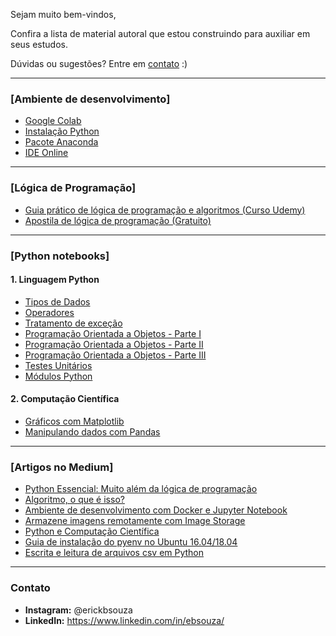 Sejam muito bem-vindos,

Confira a lista de material autoral que estou construindo para auxiliar em seus estudos.

Dúvidas ou sugestões? Entre em [contato](https://github.com/ebsouza/python#contato) :)

---

### [Ambiente de desenvolvimento]

- [Google Colab](https://colab.research.google.com/)
- [Instalação Python](https://www.python.org/)
- [Pacote Anaconda](https://www.anaconda.com/products/individual)
- [IDE Online](https://replit.com/languages/python3?fbclid=IwAR1mcgDUzPwbYCsUqrxflYevTH312vftrQatZZIt49t3Kk85XGSMTAOBx-o)

---

### [Lógica de Programação]
- [Guia prático de lógica de programação e algoritmos (Curso Udemy)](https://www.udemy.com/course/guia-pratico-de-logica-de-programacao-e-algoritmos/?referralCode=E0B8C9D0BBD75E6947CE)
- [Apostila de lógica de programação (Gratuito)](https://ebsouza.gitbook.io/logica-de-programacao-para-principiantes/)

---

### [Python notebooks]

#### 1. Linguagem Python
- [Tipos de Dados](https://github.com/ebsouza/python/blob/master/python-language/TiposDeDados.ipynb)
- [Operadores](https://github.com/ebsouza/python/blob/master/python-language/Operadores.ipynb)
- [Tratamento de exceção](https://github.com/ebsouza/python/blob/master/python-language/TratamentoExcecao.ipynb)
- [Programação Orientada a Objetos - Parte I](https://github.com/ebsouza/python/blob/master/python-language/POO-1.ipynb)
- [Programação Orientada a Objetos - Parte II](https://github.com/ebsouza/python/blob/master/python-language/POO-2.ipynb)
- [Programação Orientada a Objetos - Parte III](https://github.com/ebsouza/python/blob/master/python-language/POO-3.ipynb)
- [Testes Unitários](https://github.com/ebsouza/python/blob/master/python-language/UnitTests.ipynb)
- [Módulos Python](https://github.com/ebsouza/python/blob/master/tips/Packages.md)
#### 2.  Computação Científica
- [Gráficos com Matplotlib](https://github.com/ebsouza/python/blob/master/scientific-computing/Matplotlib.ipynb)
- [Manipulando dados com Pandas](https://github.com/ebsouza/python/blob/master/scientific-computing/Pandas.ipynb)

---

### [Artigos no Medium]

- [Python Essencial: Muito além da lógica de programação](https://medium.com/@ebsouza/python-essencial-muito-al%C3%A9m-da-l%C3%B3gica-de-programa%C3%A7%C3%A3o-c832c96d5ea7)
- [Algoritmo, o que é isso?](https://medium.com/data-hackers/algoritmo-o-que-%C3%A9-isso-a2af4f8663e9)
- [Ambiente de desenvolvimento com Docker e Jupyter Notebook](https://medium.com/data-hackers/ambiente-de-desenvolvimento-com-docker-e-jupyter-notebook-7605e9140f72)
- [Armazene imagens remotamente com Image Storage](https://medium.com/data-hackers/armazene-imagens-remotamente-com-image-storage-79a9256a0f37)
- [Python e Computação Científica](https://medium.com/data-hackers/python-e-computa%C3%A7%C3%A3o-cient%C3%ADfica-20294610bf02)
- [Guia de instalação do pyenv no Ubuntu 16.04/18.04](https://medium.com/data-hackers/guia-de-instala%C3%A7%C3%A3o-do-pyenv-no-ubuntu-16-04-18-04-33a33faa4d5)
- [Escrita e leitura de arquivos csv em Python](https://medium.com/data-hackers/escrita-e-leitura-de-arquivos-csv-em-python-6a256c608818)


---

### Contato

- **Instagram:** @erickbsouza
- **LinkedIn:** https://www.linkedin.com/in/ebsouza/
